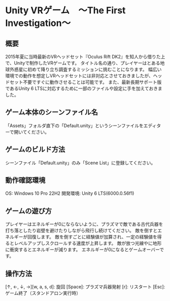 # Unity VRゲーム　～The First Investigation～

## 概要
2015年夏に当時最新のVRヘッドセット『Oculus Rift DK2』を知人から借りた上で、Unityで制作したVRゲームです。
タイトル名の通り、プレイヤーはとある地球外惑星に初めて降り立ち調査するミッションに挑むことになります。
幅広い環境での動作を想定しVRヘッドセットには非対応とさせておきましたが、ヘッドセット不要ですぐに動作させることは可能です。
また、最新長期サポート版であるUnity 6 LTSに対応するために一部のファイルや設定に手を加えておきました。

## ゲーム本体のシーンファイル名
「Assets」フォルダ直下の「Default.unity」というシーンファイルをエディターで開いてください。

## ゲームのビルド方法
シーンファイル「Default.unity」のみ「Scene List」に登録してください。

## 動作確認環境
OS: Windows 10 Pro 22H2
開発環境: Unity 6 LTS(6000.0.56f1)

## ゲームの遊び方
プレイヤーはエネルギーが0にならないように、プラズマで敵である古代兵器を打ち落としたり岩壁を避けたりしながら飛行し続けてください。
敵を倒すとエネルギーが回復します。
敵を倒すごとに経験値が加算され、一定の経験値を得るとレベルアップしスクロールする速度が上昇します。
敵が放つ光線やに地形に衝突するとエネルギーが減ります。
エネルギーが0になるとゲームオーバーです。

## 操作方法
[↑, ←, ↓, →][w, a, s, d]: 旋回
[Space]: プラズマ兵器発射
[r]: リスタート
[Esc]: ゲーム終了（スタンドアロン実行時）